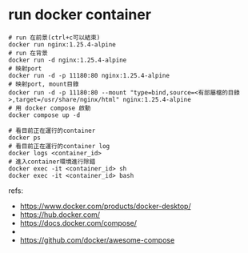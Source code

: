 # run docker container
```shell
# run 在前景(ctrl+c可以結束)
docker run nginx:1.25.4-alpine
# run 在背景
docker run -d nginx:1.25.4-alpine
# 映射port
docker run -d -p 11180:80 nginx:1.25.4-alpine
# 映射port, mount目錄
docker run -d -p 11180:80 --mount "type=bind,source=<有部屬檔的目錄>,target=/usr/share/nginx/html" nginx:1.25.4-alpine
# 用 docker compose 啟動
docker compose up -d
```

```shell
# 看目前正在運行的container
docker ps
# 看目前正在運行的container log
docker logs <container_id>
# 進入container環境進行除錯
docker exec -it <container_id> sh
docker exec -it <container_id> bash
```

refs:
- https://www.docker.com/products/docker-desktop/
- https://hub.docker.com/
- https://docs.docker.com/compose/
- 
- https://github.com/docker/awesome-compose